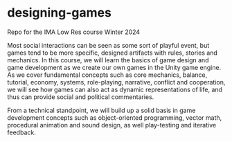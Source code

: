 # designing-games

Repo for the IMA Low Res course Winter 2024

Most social interactions can be seen as some sort of playful event, but games tend to be more specific, designed artifacts with rules, stories and mechanics. In this course, we will learn the basics of game design and game development as we create our own games in the Unity game engine. As we cover fundamental concepts such as core mechanics, balance, tutorial, economy, systems, role-playing, narrative, conflict and cooperation, we will see how games can also act as dynamic representations of life, and thus can provide social and political commentaries.

From a technical standpoint, we will build up a solid basis in game development concepts such as object-oriented programming, vector math, procedural animation and sound design, as well play-testing and iterative feedback.


